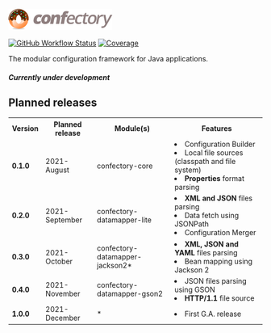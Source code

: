 ![confectory-logo](resources/confectory-logo.png)

[![GitHub Workflow Status](https://img.shields.io/github/workflow/status/oswaldobapvicjr/confectory/Java%20CI%20with%20Maven)](https://github.com/oswaldobapvicjr/confectory/actions/workflows/maven.yml)
[![Coverage](https://img.shields.io/codecov/c/github/oswaldobapvicjr/confectory)](https://codecov.io/gh/oswaldobapvicjr/confectory)

The modular configuration framework for Java applications.

##### Currently under development #####

## Planned releases

<table>
  <tr>
    <th>Version</th>
    <th>Planned release</th>
    <th>Module(s)</th>
    <th>Features</th>
  </tr>
  <tr>
    <td><b>0.1.0</b></td>
    <td>2021-August</td>
    <td>confectory-core</td>
    <td>
      <li>Configuration Builder</li>  
      <li>Local file sources (classpath and file system)</li>
      <li><b>Properties</b> format parsing</li>
    </td>
  </tr>
  <tr>
    <td><b>0.2.0</b></td>
    <td>2021-September</td>
    <td>
      confectory-datamapper-lite
    </td>
    <td>
      <li><b>XML and JSON</b> files parsing</li>
      <li>Data fetch using JSONPath</li>
      <li>Configuration Merger</li>
    </td>
  </tr>
  <tr>
    <td><b>0.3.0</b></td>
    <td>2021-October</td>
    <td>
      confectory-datamapper-jackson2*
    </td>
    <td>
      <li><b>XML, JSON and YAML</b> files parsing</li>
      <li>Bean mapping using Jackson 2</li>
    </td>
  </tr>
  <tr>
    <td><b>0.4.0</b></td>
    <td>2021-November</td>
    <td>
      confectory-datamapper-gson2
    </td>
    <td>
      <li>JSON files parsing using GSON</li>
      <li><b>HTTP/1.1</b> file source</li>
    </td>
  </tr>
  <tr>
    <td><b>1.0.0</b></td>
    <td>2021-December</td>
    <td>
      *
    </td>
    <td>
      <li>First G.A. release</li>
    </td>
  </tr>
</table>
